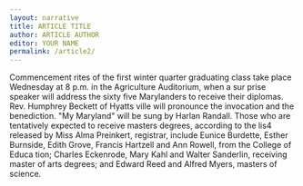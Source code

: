 ```yaml
---
layout: narrative
title: ARTICLE TITLE
author: ARTICLE AUTHOR
editor: YOUR NAME
permalink: /article2/
---
```


Commencement rites of the first
winter quarter graduating class take
place Wednesday at 8 p.m. in the
Agriculture Auditorium, when a sur­
prise speaker will address the sixty­
five Marylanders to receive their
diplomas.
Rev. Humphrey Beckett of Hyatts­
ville will pronounce the invocation
and the benediction. "My Maryland"
will be sung by Harlan Randall.
Those who are tentatively expected
to receive masters degrees, according
to the lis4 released by Miss Alma
Preinkert, registrar, include Eunice
Burdette, Esther Burnside, Edith
Grove, Francis Hartzell and Ann
Rowell, from the College of Educa­
tion; Charles Eckenrode, Mary Kahl
and Walter Sanderlin, receiving
master of arts degrees; and Edward
Reed and Alfred Myers, masters of
science.
